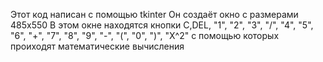 Этот код написан с помощью tkinter
Он создаёт окно с размерами 485x550
В этом окне находятся кнопки C,DEL, "1", "2", "3", "/",
            "4", "5", "6", "+",
            "7", "8", "9", "-",
            "(", "0", ")", "X^2"
с помощью которых проиходят математические вычисления
